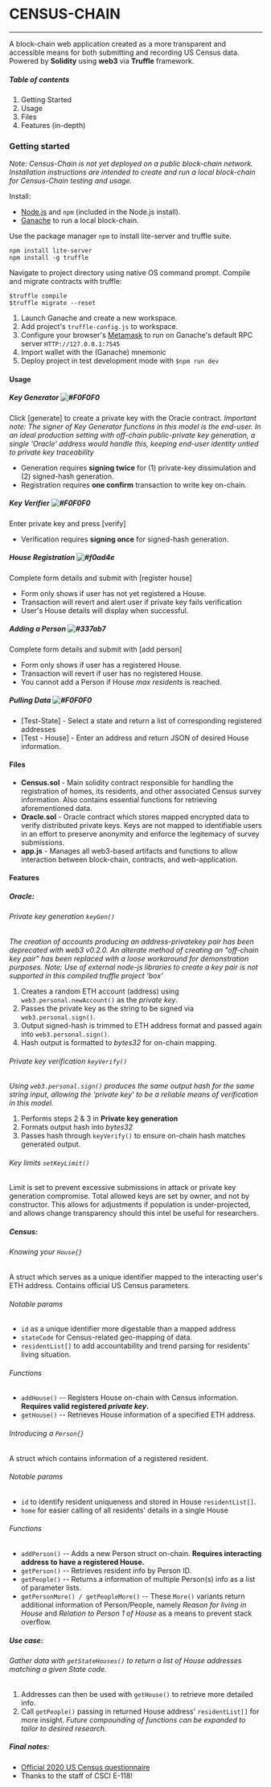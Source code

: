 # CENSUS-CHAIN &nbsp;
-----
A block-chain web application created as a more transparent and accessible means for both submitting and recording US Census data. Powered by **Solidity** using **web3** via **Truffle** framework.

##### Table of contents
1. Getting Started
2. Usage
3. Files
4. Features (in-depth)

### Getting started
*Note: Census-Chain is not yet deployed on a public block-chain network. Installation instructions are intended to create and run a local block-chain for Census-Chain testing and usage.*

Install:
- [Node.js](https://nodejs.org/en/download/) and `npm` (included in the Node.js install).
- [Ganache](https://github.com/trufflesuite/ganache) to run a local block-chain.

Use the package manager `npm` to install lite-server and truffle suite.
```
npm install lite-server
npm install -g truffle
```

Navigate to project directory using native OS command prompt. Compile and migrate contracts with truffle:
``` 
$truffle compile 
$truffle migrate --reset
```
1. Launch Ganache and create a new workspace.
2. Add project's `truffle-config.js` to workspace.
3. Configure your browser's [Metamask](https://metamask.io/) to run on Ganache's default RPC server `HTTP://127.0.0.1:7545`
4. Import wallet with the (Ganache) mnemonic
5. Deploy project in test development mode with `$npm run dev`


#### Usage
##### Key Generator ![#F0F0F0](https://placehold.it/15/F0F0F0/000000?text=+)
Click [generate] to create a private key with the Oracle contract.
*Important note: The signer of Key Generator functions in this model is the end-user. In an ideal production setting with off-chain public-private key generation, a single 'Oracle' address would handle this, keeping end-user identity untied to private key traceability*
* Generation requires **signing twice** for (1) private-key dissimulation and (2) signed-hash generation.
* Registration requires **one confirm** transaction to write key on-chain.

##### Key Verifier ![#F0F0F0](https://placehold.it/15/F0F0F0/000000?text=+)
Enter private key and press [verify]

* Verification requires **signing once** for signed-hash generation.

##### House Registration ![#f0ad4e](https://placehold.it/15/f0ad4e/000000?text=+)
Complete form details and submit with [register house]
* Form only shows if user has not yet registered a House.
* Transaction will revert and alert user if private key fails verification
* User's House details will display when successful.

##### Adding a Person ![#337ab7](https://placehold.it/15/337ab7/000000?text=+)
Complete form details and submit with [add person]
* Form only shows if user has a registered House.
* Transaction will revert if user has no registered House.
* You cannot add a Person if House *max residents* is reached.

##### Pulling Data ![#F0F0F0](https://placehold.it/15/F0F0F0/000000?text=+)
* [Test-State] - Select a state and return a list of corresponding registered addresses
* [Test - House] - Enter an address and return JSON of desired House information.


#### Files
- **Census.sol** -  Main solidity contract responsible for handling the registration of homes, its residents, and other associated Census survey information. Also contains essential functions for retrieving aforementioned data.
- **Oracle.sol** - Oracle contract which stores mapped encrypted data to verify distributed private keys. Keys are not mapped to identifiable users in an effort to preserve anonymity and enforce the legitemacy of survey submissions.
- **app.js** - Manages all web3-based artifacts and functions to allow interaction between block-chain, contracts, and web-application.


#### Features
##### Oracle:
###### Private key generation `keyGen()`
*The creation of accounts producing an address-privatekey pair has been deprecated with web3 v0.2.0. An alterate method of creating an "off-chain key pair" has been replaced with a loose workaround for demonstration purposes.*
*Note: Use of external node-js libraries to create a key pair is not supported in this compiled truffle project 'box'*
1. Creates a random ETH account (address) using `web3.personal.newAccount()` as the *private key*.
2. Passes the private key as the string to be signed via `web3.personal.sign()`.
3. Output signed-hash is trimmed to ETH address format and passed again into `web3.personal.sign()`.
4. Hash output is formatted to *bytes32* for on-chain mapping.

###### Private key verification `keyVerify()`
*Using `web3.personal.sign()` produces the same output hash for the same string input, allowing the 'private key' to be a reliable means of verification in this model.*
1. Performs steps 2 & 3 in **Private key generation**
2. Formats output hash into *bytes32*
3. Passes hash through `keyVerify()` to ensure on-chain hash matches generated output.

###### Key limits `setKeyLimit()`
Limit is set to prevent excessive submissions in attack or private key generation compromise. Total allowed keys are set by owner, and not by constructor. This allows for adjustments if population is under-projected, and allows change transparency should this intel be useful for researchers.

##### Census:
###### Knowing your `House{}`
A struct which serves as a unique identifier mapped to the interacting user's ETH address. Contains official US Census parameters.

###### *Notable params*
- `id` as a unique identifier more digestable than a mapped address
- `stateCode` for Census-related geo-mapping of data.
- `residentList[]` to add accountability and trend parsing for residents' living situation.

###### Functions
* `addHouse()` -- Registers House on-chain with Census information. **Requires valid registered *private key*.**
* `getHouse()` -- Retrieves House information of a specified ETH address.

###### Introducing a `Person{}`
A struct which contains information of a registered resident.

###### *Notable params*
- `id` to identify resident uniqueness and stored in House `residentList[]`.
- `home` for easier calling of all residents' details in a single House

###### Functions
* `addPerson()` -- Adds a new Person struct on-chain. **Requires interacting address to have a registered House.**
* `getPerson()` -- Retrieves resident info by Person ID.
* `getPeople()` -- Returns a information of multiple Person(s) info as a list of parameter lists.
* `getPersonMore() / getPeopleMore()` -- These `More()` variants return additional information of Person/People, namely *Reason for living in House* and *Relation to Person 1 of House* as a means to prevent stack overflow.

##### Use case:
###### Gather data with `getStateHouses()` to return a list of House addresses matching a given State code.
1. Addresses can then be used with `getHouse()` to retrieve more detailed info.
2. Call `getPeople()` passing in returned House address' `residentList[]` for more insight.
    *Future compounding of functions can be expanded to tailor to desired research.*

##### Final notes:
* [Official 2020 US Census questionnaire](https://www2.census.gov/programs-surveys/decennial/2020/technical-documentation/questionnaires-and-instructions/questionnaires/2020-informational-questionnaire.pdf)
* Thanks to the staff of CSCI E-118!
